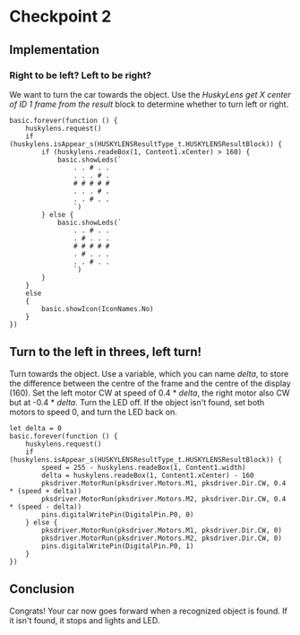# Checkpoint 2

## Implementation
### Right to be left? Left to be right?
We want to turn the car towards the object.
Use the *HuskyLens get X center of ID 1 frame from the result* block to determine whether to turn left or right.
```blocks
basic.forever(function () {
    huskylens.request()
    if (huskylens.isAppear_s(HUSKYLENSResultType_t.HUSKYLENSResultBlock)) {
        if (huskylens.readeBox(1, Content1.xCenter) > 160) {
            basic.showLeds(`
                . . # . .
                . . . # .
                # # # # #
                . . . # .
                . . # . .
                `)
        } else {
            basic.showLeds(`
                . . # . .
                . # . . .
                # # # # #
                . # . . .
                . . # . .
                `)
        }
    }
    else
    {
        basic.showIcon(IconNames.No)
    }
})
```

## Turn to the left in threes, left turn!
Turn towards the object.
Use a variable, which you can name *delta*, to store the difference between the centre of the frame and the centre of the display (160).
Set the left motor CW at speed of 0.4 * *delta*, the right motor also CW but at -0.4 * *delta*. Turn the LED off.
If the object isn't found, set both motors to speed 0, and turn the LED back on. 
```blocks
let delta = 0
basic.forever(function () {
    huskylens.request()
    if (huskylens.isAppear_s(HUSKYLENSResultType_t.HUSKYLENSResultBlock)) {
        speed = 255 - huskylens.readeBox(1, Content1.width)
        delta = huskylens.readeBox(1, Content1.xCenter) - 160
        pksdriver.MotorRun(pksdriver.Motors.M1, pksdriver.Dir.CW, 0.4 * (speed + delta))
        pksdriver.MotorRun(pksdriver.Motors.M2, pksdriver.Dir.CW, 0.4 * (speed - delta))
        pins.digitalWritePin(DigitalPin.P0, 0)
    } else {
        pksdriver.MotorRun(pksdriver.Motors.M1, pksdriver.Dir.CW, 0)
        pksdriver.MotorRun(pksdriver.Motors.M2, pksdriver.Dir.CW, 0)
        pins.digitalWritePin(DigitalPin.P0, 1)
    }
})
```
## Conclusion
Congrats! Your car now goes forward when a recognized object is found. If it isn't found, it stops and lights and LED.
<script src="https://makecode.com/gh-pages-embed.js"></script><script>makeCodeRender("{{ site.makecode.home_url }}", "{{ site.github.owner_name }}/{{ site.github.repository_name }}");</script>
